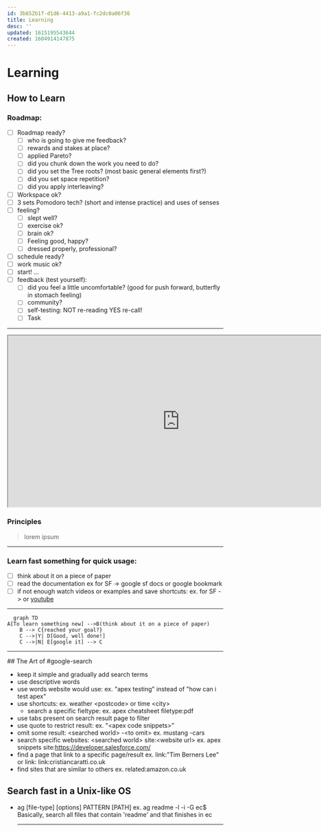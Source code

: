```yaml
---
id: 3b652b1f-d1d6-4413-a9a1-fc2dc0a06f36
title: Learning
desc: ''
updated: 1615195543644
created: 1604914147875
---
```

# Learning

## How to Learn

### Roadmap:

- [ ] Roadmap ready?
    - [ ] who is going to give me feedback? 
    - [ ] rewards and stakes at place? 
    - [ ] applied Pareto? 
    - [ ] did you chunk down the work you need to do? 
    - [ ]  did you set the Tree roots? (most basic general elements first?)
    - [ ] did you set space repetition?
    - [ ] did you apply interleaving?
- [ ] Workspace ok? 
- [ ] 3 sets Pomodoro tech? (short and intense practice) and uses of senses
- [ ] feeling?
    - [ ] slept well? 
    - [ ] exercise ok? 
    - [ ] brain ok? 
    - [ ] Feeling good, happy?    
    - [ ] dressed properly, professional?   
- [ ] schedule ready? 
- [ ] work music ok? 
- [ ] start!
...
- [ ] feedback (test yourself): 
    - [ ] did you feel a little uncomfortable? (good for push forward, butterfly in stomach feeling)
    - [ ] community? 
    - [ ] self-testing: NOT re-reading YES re-call!
    - [ ] Task 

--- 

<iframe src="https://coggle.it/diagram/Xe6iV4XedHQFQQOJ/t/%F0%9F%94%A5-efficient-learning-zero-to-mastery-blueprint-%F0%9F%94%A5/5b1fdfcfdfe6e65371ac91bceb8826e905aa80e6a3e5612383710eaef9390944" title="Road to learn" width="800" height="400"></iframe>

### Principles

> lorem ipsum

---


### Learn fast something for quick usage:

- [ ] think about it on a piece of paper 
- [ ] read the documentation
ex for SF -> google sf docs or google bookmark
- [ ] if not enough watch videos or examples and save shortcuts:
ex. for SF ->  or  [youtube](https://www.youtube.com/results?search_query=)

---

```mermaid
  graph TD
A[To learn something new] -->B(think about it on a piece of paper)
    B --> C{reached your goal?}
    C -->|Y| D[Good, well done!]
    C -->|N| E[google it] --> C
  ```
  ---


## The Art of #google-search

- keep it simple and gradually add search terms
- use descriptive words
- use words website would use:
  ex. "apex testing" instead of "how can i test apex"
- use shortcuts: 
  ex. weather \<postcode> or time \<city>
  - search a specific fieltype:
    ex. apex cheatsheet filetype:pdf
- use tabs present on search result page to filter
- use quote to restrict result: 
  ex. "\<apex code snippets>"
- omit some result: \<searched world> -\<to omit>
  ex. mustang -cars
- search specific websites: \<searched world> site:\<website url>
  ex. apex snippets site:https://developer.salesforce.com/
- find a page that link to a specific page/result
  ex. link:"Tim Berners Lee" or link: link:cristiancaratti.co.uk
- find sites that are similar to others
    ex. related:amazon.co.uk

## Search fast in a Unix-like OS
- ag [file-type] [options] PATTERN [PATH]
  ex. ag readme -l -i -G ec$ 
  Basically, search all files that contain 'readme' and that finishes in ec

  ---

